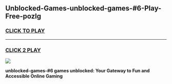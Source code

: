 
## Unblocked-Games-unblocked-games-#6-Play-Free-pozlg
<h3>
<a href="https://premium76.site?title=unblocked-games-#6&ref=09A">CLICK TO PLAY</a></h3>
<hr>

<h3>
<a href="https://premium76.site?title=unblocked-games-#6&ref=09A">CLICK 2 PLAY</a>
  
</h3>

<a href="https://premium76.site?title=unblocked-games-#6&ref=09A"><img src="https://clearcache.store/games.png"></a>


**unblocked-games-#6 games unblocked: Your Gateway to Fun and Accessible Online Gaming**
